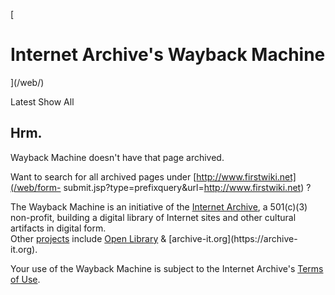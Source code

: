 [

# Internet Archive's Wayback Machine

](/web/)

Latest Show All

## Hrm.

Wayback Machine doesn't have that page archived.

Want to search for all archived pages under [http://www.firstwiki.net](/web/form-
submit.jsp?type=prefixquery&url=http://www.firstwiki.net) ?

The Wayback Machine is an initiative of the [Internet Archive](//archive.org/), a 501(c)(3) non-profit, building a digital library of Internet sites and other cultural artifacts in digital form.<br>
Other [projects](//archive.org/projects/) include [Open Library](https://openlibrary.org/) & [archive-it.org](https://archive-
it.org).

Your use of the Wayback Machine is subject to the Internet Archive's [Terms of Use](//archive.org/about/terms.php).
